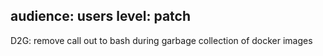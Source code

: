 audience: users
level: patch
---
D2G: remove call out to bash during garbage collection of docker images
